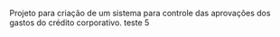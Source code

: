 Projeto para criação de um sistema para controle das aprovações dos gastos do crédito corporativo.
teste 5


